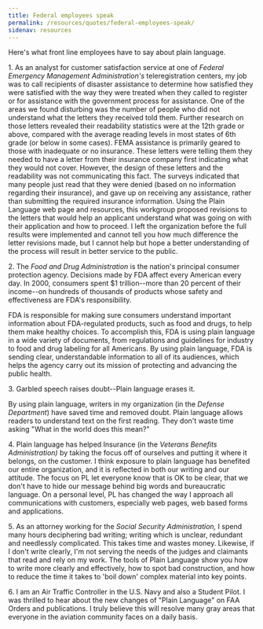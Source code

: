 ```yaml
---
title: Federal employees speak
permalink: /resources/quotes/federal-employees-speak/
sidenav: resources
---
```


Here's what front line employees have to say about plain language.

1\. As an analyst for customer satisfaction service at one of _Federal Emergency Management Administration's_ teleregistration centers, my job was to call recipients of disaster assistance to determine how satisfied they were satisfied with the way they were treated when they called to register or for assistance with the government process for assistance. One of the areas we found disturbing was the number of people who did not understand what the letters they received told them. Further research on those letters revealed their readability statistics were at the 12th grade or above, compared with the average reading levels in most states of 6th grade (or below in some cases). FEMA assistance is primarily geared to those with inadequate or no insurance. These letters were telling them they needed to have a letter from their insurance company first indicating what they would not cover. However, the design of these letters and the readability was not communicating this fact. The surveys indicated that many people just read that they were denied (based on no information regarding their insurance), and gave up on receiving any assistance, rather than submitting the required insurance information. Using the Plain Language web page and resources, this workgroup proposed revisions to the letters that would help an applicant understand what was going on with their application and how to proceed. I left the organization before the full results were implemented and cannot tell you how much difference the letter revisions made, but I cannot help but hope a better understanding of the process will result in better service to the public.

2\. The _Food and Drug Administration_ is the nation's principal consumer protection agency. Decisions made by FDA affect every American every day. In 2000, consumers spent $1 trillion--more than 20 percent of their income--on hundreds of thousands of products whose safety and effectiveness are FDA's responsibility.

FDA is responsible for making sure consumers understand important information about FDA-regulated products, such as food and drugs, to help them make healthy choices. To accomplish this, FDA is using plain language in a wide variety of documents, from regulations and guidelines for industry to food and drug labeling for all Americans. By using plain language, FDA is sending clear, understandable information to all of its audiences, which helps the agency carry out its mission of protecting and advancing the public health.

3\. Garbled speech raises doubt--Plain language erases it.

By using plain language, writers in my organization (in the _Defense Department_) have saved time and removed doubt. Plain language allows readers to understand text on the first reading. They don't waste time asking "What in the world does this mean?"

4\. Plain language has helped Insurance (in the _Veterans Benefits Administration)_ by taking the focus off of ourselves and putting it where it belongs, on the customer. I think exposure to plain language has benefited our entire organization, and it is reflected in both our writing and our attitude. The focus on PL let everyone know that is OK to be clear, that we don't have to hide our message behind big words and bureaucratic language. On a personal level, PL has changed the way I approach all communications with customers, especially web pages, web based forms and applications.<br>

5\. As an attorney working for the _Social Security Administration,_ I spend many hours deciphering bad writing; writing which is unclear, redundant and needlessly complicated. This takes time and wastes money. Likewise, if I don't write clearly, I'm not serving the needs of the judges and claimants that read and rely on my work. The tools of Plain Language show you how to write more clearly and effectively, how to spot bad construction, and how to reduce the time it takes to 'boil down' complex material into key points.

6\. I am an Air Traffic Controller in the U.S. Navy and also a Student Pilot. I was thrilled to hear about the new changes of "Plain Language" on FAA Orders and publications. I truly believe this will resolve many gray areas that everyone in the aviation community faces on a daily basis.
